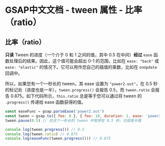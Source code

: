 # GSAP中文文档 - tween 属性 - 比率（ratio）

## 比率（ratio）

**只读** Tween 的进度（一个介于 0 和 1 之间的值，其中 0.5 在中间）**经过** `ease` 函数处理后的结果。因此，这个值可能会超出 0-1 的范围，比如在 `ease: "back"` 或 `ease: "elastic"` 的情况下。它可以用作您自己的插值的乘数，比如在 `onUpdate` 回调中。

所以，如果您有一个一秒长的 tween，其 ease 设置为 `"power2.out"`，在 0.5 秒的标记处（进度也是一半），`tween.progress()` 会报告 0.5，而 `tween.ratio` 会报告 0.875。如下代码所示，`this.ratio` 总是等于您可以通过将 tween 的 `.progress()` 传递给 ease 函数获得的值。

```javascript
const easeFunc = gsap.parseEase('power2.out')
const tween = gsap.to({ foo: 0 }, { foo: 10, duration: 1, ease: 'power2.out' })
tween.pause(0.5) // 在这个一秒长的 tween 中暂停在 0.5 秒，也就是半路

console.log(tween.progress()) // 0.5
console.log(tween.ratio) // 0.875
console.log(easeFunc(tween.progress())) // 0.875
```
